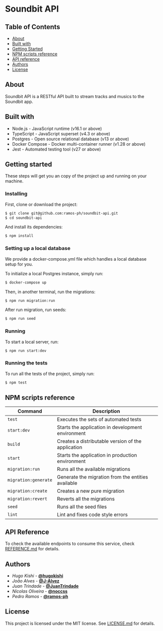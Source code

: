# Soundbit API

## Table of Contents

- [About](#about)
- [Built with](#built-with)
- [Getting Started](#getting-started)
- [NPM scripts reference](#npm-scripts-reference)
- [API reference](#api-reference)
- [Authors](#authors)
- [License](#license)

## About

Soundbit API is a RESTful API built to stream tracks and musics to the Soundbit app.

## Built with

- Node.js - JavaScript runtime (v16.1 or above)
- TypeScript - JavaScript superset (v4.3 or above)
- Postgres - Open source relational database (v13 or above)
- Docker Compose - Docker multi-container runner (v1.28 or above)
- Jest - Automated testing tool (v27 or above)

## Getting started

These steps will get you an copy of the project up and running on your machine.

### Installing

First, clone or download the project:

```sh
$ git clone git@github.com:ramos-ph/soundbit-api.git
$ cd soundbit-api
```

And install its dependencies:

```sh
$ npm install
```

### Setting up a local database

We provide a docker-compose.yml file which handles a local database setup for you.

To initialize a local Postgres instance, simply run:

```sh
$ docker-compose up
```

Then, in another terminal, run the migrations:

```sh
$ npm run migration:run
```

After run migration, run seeds:

```sh
$ npm run seed
```

### Running

To start a local server, run:

```sh
$ npm run start:dev
```

### Running the tests

To run all the tests of the project, simply run:

```sh
$ npm test
```

## NPM scripts reference

| Command              | Description                                        |
| -------------------- | -------------------------------------------------- |
| `test`               | Executes the sets of automated tests               |
| `start:dev`          | Starts the application in development environment  |
| `build`              | Creates a distributable version of the application |
| `start`              | Starts the application in production environment   |
| `migration:run`      | Runs all the available migrations                  |
| `migration:generate` | Generate the migration from the entities available |
| `migration:create`   | Creates a new pure migration                       |
| `migration:revert`   | Reverts all the migrations                         |
| `seed`               | Runs all the seed files                            |
| `lint`               | Lint and fixes code style errors                   |


## API Reference

To check the available endpoints to consume this service, check [REFERENCE.md](docs/REFERENCE.md) for details.

## Authors

- *Hugo Kishi* - **[@hugokishi](https://github.com/hugokishi)**
- *João Alves* - **[@J-Alvez](https://github.com/J-Alvez)**
- *Juan Trindade* - **[@JuanTrindade](https://github.com/JuanTrindade)**
- *Nícolas Oliveira* - **[@noccss](https://github.com/noccss)**
- *Pedro Ramos* - **[@ramos-ph](https://github.com/ramos-ph)**

## License

This project is licensed under the MIT license. See [LICENSE.md](LICENSE.md) for details.
